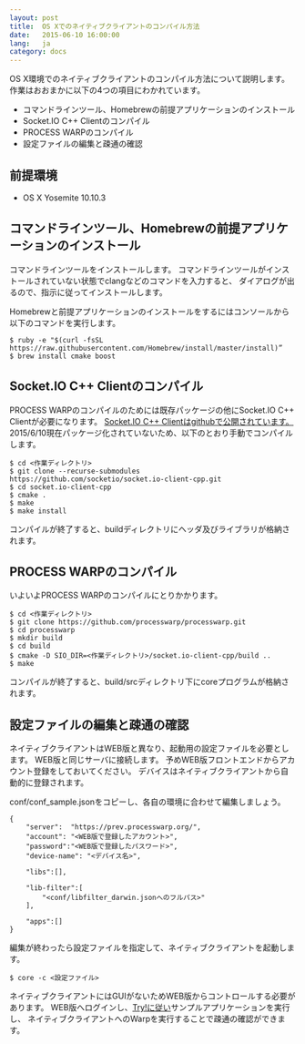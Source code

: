 ```yaml
---
layout: post
title:  OS Xでのネイティブクライアントのコンパイル方法
date:   2015-06-10 16:00:00
lang:   ja
category: docs
---
```


OS X環境でのネイティブクライアントのコンパイル方法について説明します。
作業はおおまかに以下の4つの項目にわかれています。

* コマンドラインツール、Homebrewの前提アプリケーションのインストール
* Socket.IO C++ Clientのコンパイル
* PROCESS WARPのコンパイル
* 設定ファイルの編集と疎通の確認

## 前提環境

* OS X Yosemite 10.10.3

## コマンドラインツール、Homebrewの前提アプリケーションのインストール

コマンドラインツールをインストールします。
コマンドラインツールがインストールされていない状態でclangなどのコマンドを入力すると、
ダイアログが出るので、指示に従ってインストールします。

Homebrewと前提アプリケーションのインストールをするにはコンソールから以下のコマンドを実行します。

    $ ruby -e "$(curl -fsSL https://raw.githubusercontent.com/Homebrew/install/master/install)”
    $ brew install cmake boost

## Socket.IO C++ Clientのコンパイル

PROCESS WARPのコンパイルのためには既存パッケージの他にSocket.IO C++ Clientが必要になります。
[Socket.IO C++ Clientはgithubで公開されています。](https://github.com/socketio/socket.io-client-cpp)
2015/6/10現在パッケージ化されていないため、以下のとおり手動でコンパイルします。

    $ cd <作業ディレクトリ>
    $ git clone --recurse-submodules https://github.com/socketio/socket.io-client-cpp.git
    $ cd socket.io-client-cpp
    $ cmake .
    $ make
    $ make install

コンパイルが終了すると、buildディレクトリにヘッダ及びライブラリが格納されます。

## PROCESS WARPのコンパイル

いよいよPROCESS WARPのコンパイルにとりかかります。

    $ cd <作業ディレクトリ>
    $ git clone https://github.com/processwarp/processwarp.git
    $ cd processwarp
    $ mkdir build
    $ cd build
    $ cmake -D SIO_DIR=<作業ディレクトリ>/socket.io-client-cpp/build ..
    $ make

コンパイルが終了すると、build/srcディレクトリ下にcoreプログラムが格納されます。

## 設定ファイルの編集と疎通の確認

ネイティブクライアントはWEB版と異なり、起動用の設定ファイルを必要とします。
WEB版と同じサーバに接続します。
予めWEB版フロントエンドからアカウント登録をしておいてください。
デバイスはネイティブクライアントから自動的に登録されます。

conf/conf_sample.jsonをコピーし、各自の環境に合わせて編集しましょう。

    {
        "server":  "https://prev.processwarp.org/",
        "account": "<WEB版で登録したアカウント>",
        "password":"<WEB版で登録したパスワード>",
        "device-name": "<デバイス名>",
    
        "libs":[],
    
        "lib-filter":[
	        "<conf/libfilter_darwin.jsonへのフルパス>"
        ],
    
        "apps":[]
    }

編集が終わったら設定ファイルを指定して、ネイティブクライアントを起動します。

    $ core -c <設定ファイル>

ネイティブクライアントにはGUIがないためWEB版からコントロールする必要があります。
WEB版へログインし、[Try!に従い](/ja/try)サンプルアプリケーションを実行し、
ネイティブクライアントへのWarpを実行することで疎通の確認ができます。
